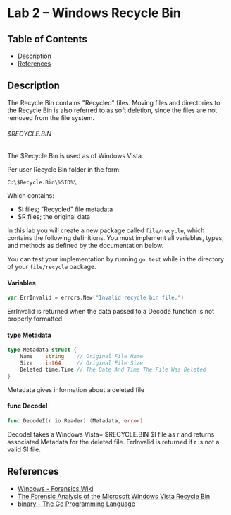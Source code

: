 # Lab 2 – Windows Recycle Bin

## Table of Contents

* [Description](#description)
* [References](#references)

## Description 

The Recycle Bin contains "Recycled" files. Moving files and directories to the Recycle Bin is also referred to as soft deletion, since the files are not removed from the file system.

###### $RECYCLE.BIN
The $Recycle.Bin is used as of Windows Vista.

Per user Recycle Bin folder in the form:
```
C:\$Recycle.Bin\%SID%\
```

Which contains:
* $I files; "Recycled" file metadata
* $R files; the original data

In this lab you will create a new package called `file/recycle`, which contains the following definitions.  You must implement all variables, types, and methods as defined by the documentation below.

You can test your implementation by running `go test` while in the directory of your `file/recycle` package.

#### Variables

```go
var ErrInvalid = errors.New("Invalid recycle bin file.")
```
ErrInvalid is returned when the data passed to a Decode function is not properly
formatted.

#### type Metadata

```go
type Metadata struct {
	Name    string    // Original File Name
	Size    int64     // Original File Size
	Deleted time.Time // The Date And Time The File Was Deleted
}
```

Metadata gives information about a deleted file

#### func  DecodeI

```go
func DecodeI(r io.Reader) (Metadata, error)
```
DecodeI takes a Windows Vista+ $RECYCLE.BIN $I file as r and returns associated
Metadata for the deleted file. ErrInvalid is returned if r is not a valid $I
file.


## References

* [Windows - Forensics Wiki](http://forensicswiki.org/wiki/Windows#RECYCLER)
* [The Forensic Analysis of the Microsoft Windows Vista Recycle Bin](http://www.forensicfocus.com/downloads/forensic-analysis-vista-recycle-bin.pdf)
* [binary - The Go Programming Language](https://golang.org/pkg/encoding/binary/#Read)

